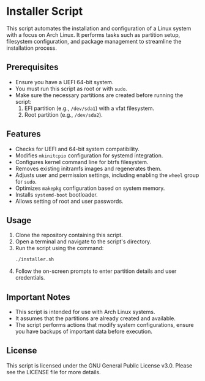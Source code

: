 # Installer Script

This script automates the installation and configuration of a Linux system with a focus on Arch Linux. It performs tasks such as partition setup, filesystem configuration, and package management to streamline the installation process.

## Prerequisites

- Ensure you have a UEFI 64-bit system.
- You must run this script as root or with `sudo`.
- Make sure the necessary partitions are created before running the script:
  1. EFI partition (e.g., `/dev/sda1`) with a vfat filesystem.
  2. Root partition (e.g., `/dev/sda2`).

## Features

- Checks for UEFI and 64-bit system compatibility.
- Modifies `mkinitcpio` configuration for systemd integration.
- Configures kernel command line for btrfs filesystem.
- Removes existing initramfs images and regenerates them.
- Adjusts user and permission settings, including enabling the `wheel` group for `sudo`.
- Optimizes `makepkg` configuration based on system memory.
- Installs `systemd-boot` bootloader.
- Allows setting of root and user passwords.

## Usage

1. Clone the repository containing this script.
2. Open a terminal and navigate to the script's directory.
3. Run the script using the command:
   ```bash
   ./installer.sh
   ```
4. Follow the on-screen prompts to enter partition details and user credentials.

## Important Notes

- This script is intended for use with Arch Linux systems.
- It assumes that the partitions are already created and available.
- The script performs actions that modify system configurations, ensure you have backups of important data before execution.

## License

This script is licensed under the GNU General Public License v3.0. Please see the LICENSE file for more details.
